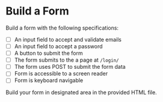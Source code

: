 # Build a Form

Build a form with the following specifications:
- [ ] An input field to accept and validate emails
- [ ] An input field to accept a password
- [ ] A button to submit the form
- [ ] The form submits to the a page at `/login/`
- [ ] The form uses POST to submit the form data
- [ ] Form is accessible to a screen reader
- [ ] Form is keyboard navigable  

Build your form in designated area in the provided HTML file.
